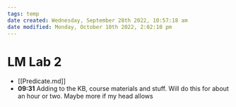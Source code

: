 ```yaml
---
tags: temp
date created: Wednesday, September 28th 2022, 10:57:18 am
date modified: Monday, October 10th 2022, 2:02:10 pm
---
```


# LM Lab 2
- [[Predicate.md]]
- **09:31** Adding to the KB, course materials and stuff. Will do this for about an hour or two. Maybe more if my head allows



